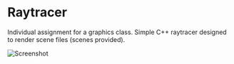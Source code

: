 # Raytracer
Individual assignment for a graphics class. Simple C++ raytracer designed to render scene files (scenes provided). 

![Screenshot](master/RayTracer/SceneOriginalImages/mesh_scene1.bmp?raw=true)
